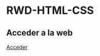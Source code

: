 # RWD-HTML-CSS

## Acceder a la web

<a href="https://tripleyei.github.io/RWD-HTML-CSS/"> Acceder</a>
